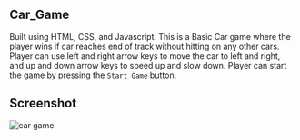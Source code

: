 ## Car_Game

Built using HTML, CSS, and Javascript. This is a Basic Car game where the player wins if car reaches end of track without hitting on any other cars. Player can use left and right arrow keys to move the car to left and right, and up and down arrow keys to speed up and slow down. Player can start the game by pressing the `Start Game` button.

## Screenshot
![car game](https://user-images.githubusercontent.com/52855622/123907571-c694ea00-d993-11eb-885d-6fd600311c54.png)
